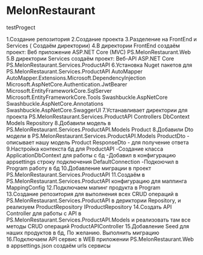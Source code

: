 # MelonRestaurant
testProgect

1.Создание репозитория
2.Создание проекта
3.Разделение на FrontEnd и Services ( Создаём директории)
4.В директории FrontEnd создаём проект: Веб приложение ASP.NET Core (MVC) 
    PS.MelonRestaurant.Web
5.В директории Services создаём проект: Веб-API ASP.NET Core
    PS.MelonRestaurant.Services.ProductAPI
6.Установка Nuget пакетов для PS.MelonRestaurant.Services.ProductAPI
	AutoMapper
	AutoMapper.Extensions.Microsoft.DependencyInjection
	Microsoft.AspNetCore.Authentication.JwtBearer
	Microsoft.EntityFrameworkCore.SqlServer
	Microsoft.EntityFrameworkCore.Tools
	Swashbuckle.AspNetCore
	Swashbuckle.AspNetCore.Annotations
	Swashbuckle.AspNetCore.SwaggerUI
7.Устанавливает директории для проекта PS.MelonRestaurant.Services.ProductAPI
    Controllers
    DbContext
    Models
    Repository
8.Добавили модель в PS.MelonRestaurant.Services.ProductAPI.Models
    Product
8.Добавили Dto модели в PS.MelonRestaurant.Services.ProductAPI.Models
    ProductDto - описывает нашу модель Product
    ResponseDto - для получение ответа
9.Настройка контекста бд для ProductAPI
    -Создание класса ApplicationDbContext для работы с бд
    -Добавил в конфигурацию appsettings строку подключения DefaultConnection
    -Подкоючил в Program работу в бд
10.Добавление миграции в проект PS.MelonRestaurant.Services.ProductAPI
11.Создаём в PS.MelonRestaurant.Services.ProductAPI конфигурацию для маппинга
    MappingConfig
12.Подключаем мапинг продукта в Program   
13.Создание репозитория для выполнения всех CRUD операций в PS.MelonRestaurant.Services.ProductAPI в дериктории Repository, и реализуем
    ProductRepository
    IProductRepository
14.Создать API Controller для работы с API в PS.MelonRestaurant.Services.ProductAPI.Models и реализовать там все методы CRUD операций
    ProductAPIController
15.Добавление Seed для наших продуктов в бд, По желанию. Выполнить миграцию
16.Подключаем API сервис в WEB приложении PS.MelonRestaurant.Web
    в appsettings.json создаём urls сервисы



